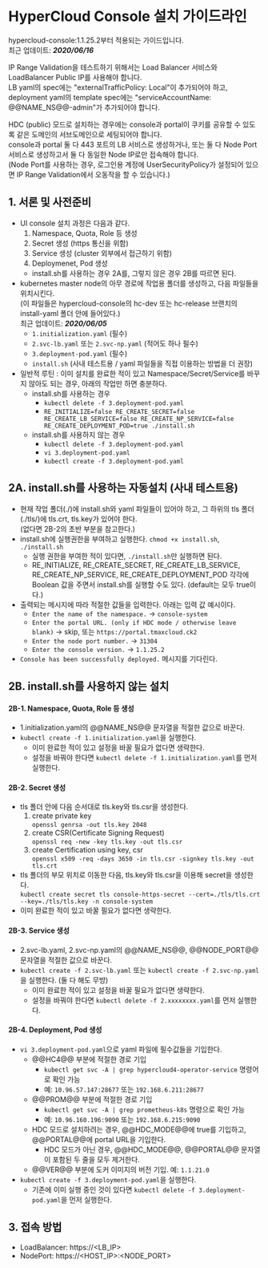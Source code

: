 # HyperCloud Console 설치 가이드라인
hypercloud-console:1.1.25.2부터 적용되는 가이드입니다.<br>
최근 업데이트: ***2020/06/16***

IP Range Validation을 테스트하기 위해서는 Load Balancer 서비스와 LoadBalancer Public IP를 사용해야 합니다.<br>
LB yaml의 spec에는 "externalTrafficPolicy: Local"이 추가되어야 하고,<br>
deployment yaml의 template spec에는 "serviceAccountName: @@NAME_NS@@-admin"가 추가되어야 합니다.

HDC (public) 모드로 설치하는 경우에는 console과 portal이 쿠키를 공유할 수 있도록 같은 도메인의 서브도메인으로 세팅되어야 합니다.<br>
console과 portal 둘 다 443 포트의 LB 서비스로 생성하거나, 또는 둘 다 Node Port 서비스로 생성하고서 둘 다 동일한 Node IP로만 접속해야 합니다.<br>
(Node Port를 사용하는 경우, 로그인용 계정에 UserSecurityPolicy가 설정되어 있으면 IP Range Validation에서 오동작을 할 수 있습니다.)

## 1. 서론 및 사전준비
- UI console 설치 과정은 다음과 같다.
  1. Namespace, Quota, Role 등 생성
  2. Secret 생성 (https 통신을 위함)
  3. Service 생성 (cluster 외부에서 접근하기 위함)
  4. Deploymenet, Pod 생성
  - install.sh를 사용하는 경우 2A를, 그렇지 않은 경우 2B를 따르면 된다.
- kubernetes master node의 아무 경로에 작업용 폴더를 생성하고, 다음 파일들을 위치시킨다.<br>
  (이 파일들은 hypercloud-console의 hc-dev 또는 hc-release 브랜치의 install-yaml 폴더 안에 들어있다.)<br>
  최근 업데이트: ***2020/06/05***
  - `1.initialization.yaml` (필수)
  - `2.svc-lb.yaml` 또는 `2.svc-np.yaml` (적어도 하나 필수)
  - `3.deployment-pod.yaml` (필수)
  - `install.sh` (사내 테스트용 / yaml 파일들을 직접 이용하는 방법을 더 권장)
- 일반적 루틴 : 이미 설치를 완료한 적이 있고 Namespace/Secret/Service를 바꾸지 않아도 되는 경우, 아래의 작업만 하면 충분하다.
  - install.sh를 사용하는 경우
      - `kubectl delete -f 3.deployment-pod.yaml`
      - `RE_INITIALIZE=false RE_CREATE_SECRET=false RE_CREATE_LB_SERVICE=false RE_CREATE_NP_SERVICE=false RE_CREATE_DEPLOYMENT_POD=true ./install.sh`
  - install.sh를 사용하지 않는 경우
      - `kubectl delete -f 3.deployment-pod.yaml`
      - `vi 3.deployment-pod.yaml`
      - `kubectl create -f 3.deployment-pod.yaml`


## 2A. install.sh를 사용하는 자동설치 (사내 테스트용)
- 현재 작업 폴더(./)에 install.sh와 yaml 파일들이 있어야 하고, 그 하위의 tls 폴더(./tls/)에 tls.crt, tls.key가 있어야 한다.<br>
(없다면 2B-2의 초반 부분을 참고한다.)
- install.sh에 실행권한을 부여하고 실행한다. `chmod +x install.sh`, `./install.sh`
  - 실행 권한을 부여한 적이 있다면, `./install.sh`만 실행하면 된다.
  - RE_INITIALIZE, RE_CREATE_SECRET, RE_CREATE_LB_SERVICE, RE_CREATE_NP_SERVICE, RE_CREATE_DEPLOYMENT_POD 각각에 Boolean 값을 주면서 install.sh를 실행할 수도 있다. (default는 모두 true이다.)
- 출력되는 메시지에 따라 적절한 값들을 입력한다. 아래는 입력 값 예시이다.
  - `Enter the name of the namespace.` -> `console-system`
  - `Enter the portal URL. (only if HDC mode / otherwise leave blank)` -> skip, 또는 `https://portal.tmaxcloud.ck2`
  - `Enter the node port number.` -> `31304`
  - `Enter the console version.` -> `1.1.25.2`
- `Console has been successfully deployed.` 메시지를 기다린다.


## 2B. install.sh를 사용하지 않는 설치

#### 2B-1. Namespace, Quota, Role 등 생성
- 1.initialization.yaml의 @@NAME_NS@@ 문자열을 적절한 값으로 바꾼다.
- `kubectl create -f 1.initialization.yaml`을 실행한다.
  - 이미 완료한 적이 있고 설정을 바꿀 필요가 없다면 생략한다.
  - 설정을 바꿔야 한다면 `kubectl delete -f 1.initialization.yaml`를 먼저 실행한다.

#### 2B-2. Secret 생성
- tls 폴더 안에 다음 순서대로 tls.key와 tls.csr을 생성한다.
  1. create private key<br>
    `openssl genrsa -out tls.key 2048`
  2. create CSR(Certificate Signing Request)<br>
    `openssl req -new -key tls.key -out tls.csr`
  3. create Certification using key, csr<br>
    `openssl x509 -req -days 3650 -in tls.csr -signkey tls.key -out tls.crt`
- tls 폴더의 부모 위치로 이동한 다음, tls.key와 tls.csr을 이용해 secret을 생성한다.<br>
  `kubectl create secret tls console-https-secret --cert=./tls/tls.crt --key=./tls/tls.key -n console-system`
- 이미 완료한 적이 있고 바꿀 필요가 없다면 생략한다.

#### 2B-3. Service 생성
- 2.svc-lb.yaml, 2.svc-np.yaml의 @@NAME_NS@@, @@NODE_PORT@@ 문자열을 적절한 값으로 바꾼다.
- `kubectl create -f 2.svc-lb.yaml` 또는 `kubectl create -f 2.svc-np.yaml`을 실행한다. (둘 다 해도 무방)
  - 이미 완료한 적이 있고 설정을 바꿀 필요가 없다면 생략한다.
  - 설정을 바꿔야 한다면 `kubectl delete -f 2.xxxxxxxx.yaml`를 먼저 실행한다.

#### 2B-4. Deployment, Pod 생성
- `vi 3.deployment-pod.yaml`으로 yaml 파일에 필수값들을 기입한다.
  - @@HC4@@ 부분에 적절한 경로 기입 
    - `kubectl get svc -A | grep hypercloud4-operator-service` 명령어로 확인 가능
    - 예: `10.96.57.147:28677` 또는 `192.168.6.211:28677`
  - @@PROM@@ 부분에 적절한 경로 기입 
    - `kubectl get svc -A | grep prometheus-k8s` 명령으로 확인 가능
    - 예: `10.96.160.196:9090` 또는 `192.168.6.215:9090`
  - HDC 모드로 설치하려는 경우, @@HDC_MODE@@에 true를 기입하고, @@PORTAL@@에 portal URL을 기입한다.
      - HDC 모드가 아닌 경우, @@HDC_MODE@@, @@PORTAL@@ 문자열이 포함된 두 줄을 모두 제거한다.
  - @@VER@@ 부분에 도커 이미지의 버전 기입. 예: `1.1.21.0`
- `kubectl create -f 3.deployment-pod.yaml`을 실행한다.
  - 기존에 이미 실행 중인 것이 있다면 `kubectl delete -f 3.deployment-pod.yaml`을 먼저 실행한다.


## 3. 접속 방법
- LoadBalancer: https://<LB_IP>
- NodePort: https://<HOST_IP>:<NODE_PORT>
